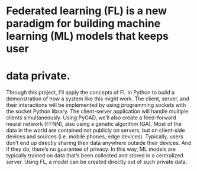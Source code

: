 # Federated learning (FL) is a new paradigm for building machine learning (ML) models that keeps user 
# data private.
Through this project, I'll apply the concepts of FL in Python to build a demonstration of how a system like this might work.
The client, server, and their interactions will be implemented by using programming sockets with the socket Python library. The client-server application will handle multiple clients simultaneously. Using PyGAD, we’ll also create a feed-forward neural network (FFNN), also using a genetic algorithm (GA).
Most of the data in the world are contained not publicly on servers, but on client-side devices and sources (i.e. mobile phones, edge devices). Typically, users don’t end up directly sharing their data anywhere outside their devices. And if they do, there’s no guarantee of privacy. In this way, ML models are typically trained on data that’s been collected and stored in a centralized server. Using FL, a model can be created directly out of such private data. 